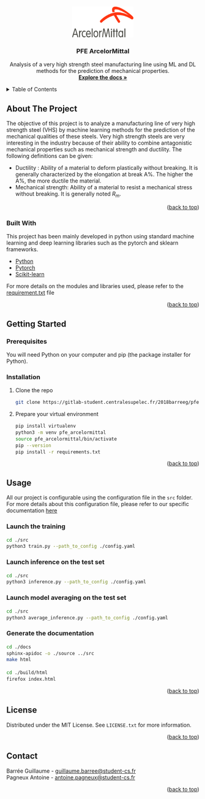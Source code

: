 <div id="top"></div>
<br />
<div align="center">
  <a href="https://gitlab-student.centralesupelec.fr/2018barreeg/pfe-arcelor2">
    <img src="images/logo.png" alt="Logo" width="160" height="80">
  </a>

  <h3 align="center">PFE ArcelorMittal</h3>

  <p align="center">
    Analysis of a very high strength steel manufacturing line using ML and DL methods for the prediction of mechanical properties.
    <br />
    <a href="https://gitlab-student.centralesupelec.fr/2018barreeg/pfe-arcelor2"><strong>Explore the docs »</strong></a>
  </p>
</div>

<!-- TABLE OF CONTENTS -->
<details>
  <summary>Table of Contents</summary>
  <ol>
    <li>
      <a href="#about-the-project">About The Project</a>
      <ul>
        <li><a href="#built-with">Built With</a></li>
      </ul>
    </li>
    <li>
      <a href="#getting-started">Getting Started</a>
      <ul>
        <li><a href="#prerequisites">Prerequisites</a></li>
        <li><a href="#installation">Installation</a></li>
      </ul>
    </li>
    <li><a href="#usage">Usage</a></li>
    <li><a href="#license">License</a></li>
    <li><a href="#contact">Contact</a></li>
  </ol>
</details>

<!-- ABOUT THE PROJECT -->
## About The Project

The objective of this project is to analyze a manufacturing line of very high strength steel (VHS) by machine learning methods for the prediction of the mechanical qualities of these steels. Very high strength steels are very interesting in the industry because of their ability to combine antagonistic mechanical properties such as mechanical strength and ductility. The following definitions can be given:

* Ductility : Ability of a material to deform plastically without breaking. It is generally characterized by the elongation at break A%. The higher the A%, the more ductile the material.
* Mechanical strength: Ability of a material to resist a mechanical stress without breaking. It is generally noted $R_m$.

<p align="right">(<a href="#top">back to top</a>)</p>

### Built With

This project has been mainly developed in python using standard machine learning and deep learning libraries such as the pytorch and sklearn frameworks.

* [Python](https://www.python.org/)
* [Pytorch](https://pytorch.org/)
* [Scikit-learn](https://scikit-learn.org/stable/)

For more details on the modules and libraries used, please refer to the [requirement.txt](https://gitlab-student.centralesupelec.fr/2018barreeg/pfe-arcelor2/-/blob/master/requirements.txt) file

<p align="right">(<a href="#top">back to top</a>)</p>

<!-- GETTING STARTED -->
## Getting Started

### Prerequisites

You will need Python on your computer and pip (the package installer for Python).

### Installation

1. Clone the repo

   ```sh
   git clone https://gitlab-student.centralesupelec.fr/2018barreeg/pfe-arcelor2.git
   ```

2. Prepare your virtual environment

   ```sh
   pip install virtualenv
   python3 -m venv pfe_arcelormittal
   source pfe_arcelormittal/bin/activate
   pip --version
   pip install -r requirements.txt
   ```

<p align="right">(<a href="#top">back to top</a>)</p>

<!-- USAGE EXAMPLES -->
## Usage

All our project is configurable using the configuration file in the `src` folder. For more details about this configuration file, please refer to our specific documentation [here](https://gitlab-student.centralesupelec.fr/2018barreeg/pfe-arcelor2/-/blob/master/src/README.md)

### Launch the training

```bash
cd ./src
python3 train.py --path_to_config ./config.yaml
```

### Launch inference on the test set

```bash
cd ./src
python3 inference.py --path_to_config ./config.yaml
```

### Launch model averaging on the test set

```bash
cd ./src
python3 average_inference.py --path_to_config ./config.yaml
```

### Generate the documentation

```bash
cd ./docs
sphinx-apidoc -o ./source ../src
make html

cd ./build/html
firefox index.html
```

<p align="right">(<a href="#top">back to top</a>)</p>

<!-- LICENSE -->
## License

Distributed under the MIT License. See `LICENSE.txt` for more information.

<p align="right">(<a href="#top">back to top</a>)</p>

<!-- CONTACT -->
## Contact

Barrée Guillaume - guillaume.barree@student-cs.fr
<br />
Pagneux Antoine - antoine.pagneux@student-cs.fr

<p align="right">(<a href="#top">back to top</a>)</p>
